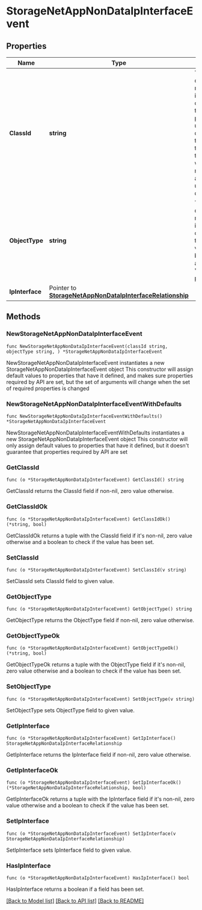 # StorageNetAppNonDataIpInterfaceEvent

## Properties

Name | Type | Description | Notes
------------ | ------------- | ------------- | -------------
**ClassId** | **string** | The fully-qualified name of the instantiated, concrete type. This property is used as a discriminator to identify the type of the payload when marshaling and unmarshaling data. | [default to "storage.NetAppNonDataIpInterfaceEvent"]
**ObjectType** | **string** | The fully-qualified name of the instantiated, concrete type. The value should be the same as the &#39;ClassId&#39; property. | [default to "storage.NetAppNonDataIpInterfaceEvent"]
**IpInterface** | Pointer to [**StorageNetAppNonDataIpInterfaceRelationship**](StorageNetAppNonDataIpInterfaceRelationship.md) |  | [optional] 

## Methods

### NewStorageNetAppNonDataIpInterfaceEvent

`func NewStorageNetAppNonDataIpInterfaceEvent(classId string, objectType string, ) *StorageNetAppNonDataIpInterfaceEvent`

NewStorageNetAppNonDataIpInterfaceEvent instantiates a new StorageNetAppNonDataIpInterfaceEvent object
This constructor will assign default values to properties that have it defined,
and makes sure properties required by API are set, but the set of arguments
will change when the set of required properties is changed

### NewStorageNetAppNonDataIpInterfaceEventWithDefaults

`func NewStorageNetAppNonDataIpInterfaceEventWithDefaults() *StorageNetAppNonDataIpInterfaceEvent`

NewStorageNetAppNonDataIpInterfaceEventWithDefaults instantiates a new StorageNetAppNonDataIpInterfaceEvent object
This constructor will only assign default values to properties that have it defined,
but it doesn't guarantee that properties required by API are set

### GetClassId

`func (o *StorageNetAppNonDataIpInterfaceEvent) GetClassId() string`

GetClassId returns the ClassId field if non-nil, zero value otherwise.

### GetClassIdOk

`func (o *StorageNetAppNonDataIpInterfaceEvent) GetClassIdOk() (*string, bool)`

GetClassIdOk returns a tuple with the ClassId field if it's non-nil, zero value otherwise
and a boolean to check if the value has been set.

### SetClassId

`func (o *StorageNetAppNonDataIpInterfaceEvent) SetClassId(v string)`

SetClassId sets ClassId field to given value.


### GetObjectType

`func (o *StorageNetAppNonDataIpInterfaceEvent) GetObjectType() string`

GetObjectType returns the ObjectType field if non-nil, zero value otherwise.

### GetObjectTypeOk

`func (o *StorageNetAppNonDataIpInterfaceEvent) GetObjectTypeOk() (*string, bool)`

GetObjectTypeOk returns a tuple with the ObjectType field if it's non-nil, zero value otherwise
and a boolean to check if the value has been set.

### SetObjectType

`func (o *StorageNetAppNonDataIpInterfaceEvent) SetObjectType(v string)`

SetObjectType sets ObjectType field to given value.


### GetIpInterface

`func (o *StorageNetAppNonDataIpInterfaceEvent) GetIpInterface() StorageNetAppNonDataIpInterfaceRelationship`

GetIpInterface returns the IpInterface field if non-nil, zero value otherwise.

### GetIpInterfaceOk

`func (o *StorageNetAppNonDataIpInterfaceEvent) GetIpInterfaceOk() (*StorageNetAppNonDataIpInterfaceRelationship, bool)`

GetIpInterfaceOk returns a tuple with the IpInterface field if it's non-nil, zero value otherwise
and a boolean to check if the value has been set.

### SetIpInterface

`func (o *StorageNetAppNonDataIpInterfaceEvent) SetIpInterface(v StorageNetAppNonDataIpInterfaceRelationship)`

SetIpInterface sets IpInterface field to given value.

### HasIpInterface

`func (o *StorageNetAppNonDataIpInterfaceEvent) HasIpInterface() bool`

HasIpInterface returns a boolean if a field has been set.


[[Back to Model list]](../README.md#documentation-for-models) [[Back to API list]](../README.md#documentation-for-api-endpoints) [[Back to README]](../README.md)


